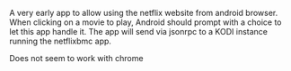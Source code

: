 A very early app to allow using the netflix website from android browser.  When clicking on a movie to play, Android should prompt with a choice to let this app handle it.  The app will
 send via jsonrpc to a KODI instance running the netflixbmc app.

Does not seem to work with chrome
